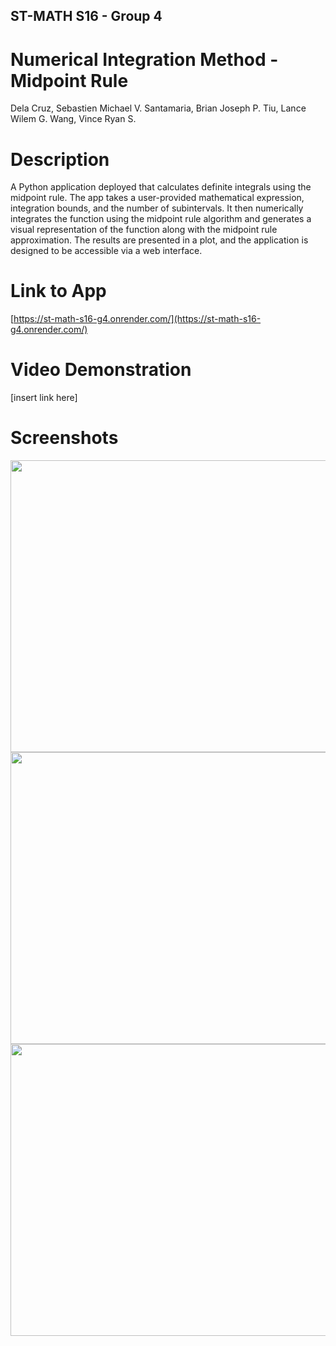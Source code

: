 ## ST-MATH S16 - Group 4
# Numerical Integration Method - Midpoint Rule
Dela Cruz, Sebastien Michael V.
Santamaria, Brian Joseph P.
Tiu, Lance Wilem G.
Wang, Vince Ryan S.

# Description
A Python application deployed that calculates definite integrals using the midpoint rule. The app takes a user-provided mathematical expression, integration bounds, and the number of subintervals. It then numerically integrates the function using the midpoint rule algorithm and generates a visual representation of the function along with the midpoint rule approximation. The results are presented in a plot, and the application is designed to be accessible via a web interface.

# Link to App
[https://st-math-s16-g4.onrender.com/](https://st-math-s16-g4.onrender.com/)

# Video Demonstration
[insert link here]

# Screenshots
<img src = "https://cdn.discordapp.com/attachments/1179818614786887791/1180497521496313937/Screenshot1.png" width = 864 height = 467>
<img src = "https://cdn.discordapp.com/attachments/1179818614786887791/1180497529972998264/Screenshot2.png" width = 864 height = 467>
<img src = "https://cdn.discordapp.com/attachments/1179818614786887791/1180497537807962232/Screenshot3.png" width = 864 height = 467>
